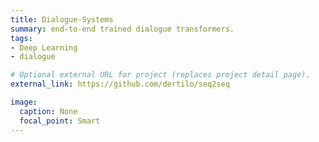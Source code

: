 ```yaml
---
title: Dialogue-Systems
summary: end-to-end trained dialogue transformers.
tags:
- Deep Learning
- dialogue

# Optional external URL for project (replaces project detail page).
external_link: https://github.com/dertilo/seq2seq

image:
  caption: None
  focal_point: Smart
---
```

